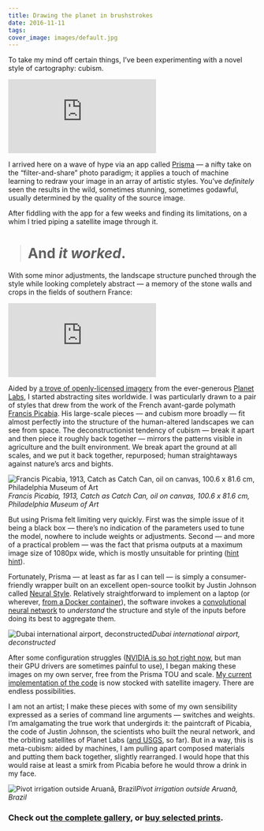 ```yaml
---
title: Drawing the planet in brushstrokes
date: 2016-11-11
tags:
cover_image: images/default.jpg
---
```



To take my mind off certain things, I’ve been experimenting with a novel style of cartography: cubism.

<iframe src="https://medium.com/media/ba1b4fa1503200edd8ca1dd1d6851985" frameborder=0></iframe>

I arrived here on a wave of hype via an app called [Prisma](http://prisma-ai.com/) — a nifty take on the “filter-and-share” photo paradigm; it applies a touch of machine learning to redraw your image in an array of artistic styles. You’ve *definitely* seen the results in the wild, sometimes stunning, sometimes godawful, usually determined by the quality of the source image.

After fiddling with the app for a few weeks and finding its limitations, on a whim I tried piping a satellite image through it.
> # And *it worked*.

With some minor adjustments, the landscape structure punched through the style while looking completely abstract — a memory of the stone walls and crops in the fields of southern France:

<iframe src="https://medium.com/media/006785f33eebffbfc21b2633409f2a03" frameborder=0></iframe>

Aided by [a trove of openly-licensed imagery](https://www.planet.com/gallery/) from the ever-generous [Planet Labs](https://twitter.com/planetlabs), I started abstracting sites worldwide. I was particularly drawn to a pair of styles that drew from the work of the French avant-garde polymath [Francis Picabia](https://www.guggenheim.org/artwork/artist/francis-picabia). His large-scale pieces — and cubism more broadly — fit almost perfectly into the structure of the human-altered landscapes we can see from space. The deconstructionist tendency of cubism — break it apart and then piece it roughly back together — mirrors the patterns visible in agriculture and the built environment. We break apart the ground at all scales, and we put it back together, repurposed; human straightaways against nature’s arcs and bights.

![Francis Picabia, 1913, Catch as Catch Can, oil on canvas, 100.6 x 81.6 cm, Philadelphia Museum of Art](https://cdn-images-1.medium.com/max/2000/1*hwhEe8IIvEWdUhRsLScPJA.jpeg)*Francis Picabia, 1913, Catch as Catch Can, oil on canvas, 100.6 x 81.6 cm, Philadelphia Museum of Art*

But using Prisma felt limiting very quickly. First was the simple issue of it being a black box — there’s no indication of the parameters used to tune the model, nowhere to include weights or adjustments. Second — and more of a practical problem — was the fact that prisma outputs at a maximum image size of 1080px wide, which is mostly unsuitable for printing ([hint hint](http://geosprocket.bigcartel.com/)).

Fortunately, Prisma — at least as far as I can tell — is simply a consumer-friendly wrapper built on an excellent open-source toolkit by Justin Johnson called [Neural Style](https://github.com/jcjohnson/neural-style). Relatively straightforward to implement on a laptop (or wherever, [from a Docker container](https://medium.com/@lherrera/how-to-fake-it-as-an-artist-with-docker-aws-and-deep-learning-6d42f4acd890#.s8962978z)), the software invokes a [convolutional neural network](https://ujjwalkarn.me/2016/08/11/intuitive-explanation-convnets/) to *understand* the structure and style of the inputs before doing its best to aggregate them.

![Dubai international airport, deconstructed](https://cdn-images-1.medium.com/max/2048/1*5-yXV4BWV6IEbYbPykojXQ.jpeg)*Dubai international airport, deconstructed*

After some configuration struggles ([NVIDIA is so hot right now](http://markets.businessinsider.com/stock/NVDA-Quote), but man their GPU drivers are sometimes painful to use), I began making these images on my own server, free from the Prisma TOU and scale. [My current implementation of the code](https://github.com/wboykinm/neural-style-docker) is now stocked with satellite imagery. There are endless possibilities.

I am not an artist; I make these pieces with some of my own sensibility expressed as a series of command line arguments — switches and weights. I’m amalgamating the true work that undergirds it: the paintcraft of Picabia, the code of Justin Johnson, the scientists who built the neural network, and the orbiting satellites of Planet Labs ([and USGS](https://www.instagram.com/p/BMZiUIHhMDK/?taken-by=wboykinm), so far). But in a way, this is meta-cubism: aided by machines, I am pulling apart composed materials and putting them back together, slightly rearranged. I would hope that this would raise at least a smirk from Picabia before he would throw a drink in my face.

![Pivot irrigation outside Aruanã, Brazil](https://cdn-images-1.medium.com/max/2000/1*dCIyKW573o2odgWCzlgsAA.png)*Pivot irrigation outside Aruanã, Brazil*

### Check out [the complete gallery](http://planet.geosprocket.com/), or [buy selected prints](http://geosprocket.bigcartel.com/).
